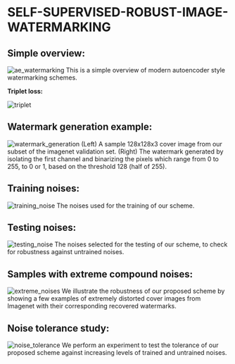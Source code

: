 # SELF-SUPERVISED-ROBUST-IMAGE-WATERMARKING

**Simple overview:**
---
![ae_watermarking](https://user-images.githubusercontent.com/44358874/218557441-584e464a-94fe-4cd0-bc4f-46789cb10152.png)
This is a simple overview of modern autoencoder style watermarking schemes.

**Triplet loss:**

![triplet](https://user-images.githubusercontent.com/44358874/218556589-7aed4be5-b82b-4d96-a9f7-bf0b8ac7e2eb.png)


**Watermark generation example:**
---
![watermark_generation](https://user-images.githubusercontent.com/44358874/218556635-882cd8b2-7461-4dc0-b494-ec4ee3d0ba36.png)
(Left) A sample 128x128x3 cover image from our subset of the imagenet validation set.
(Right) The watermark generated by isolating the first channel and binarizing the pixels which range from 0 to 255, to 0 or 1, based on the threshold 128 (half of 255).



**Training noises:**
---
![training_noise](https://user-images.githubusercontent.com/44358874/218556477-2f40b883-203f-484d-8eda-67cc0ecdfbea.jpg)
The noises used for the training of our scheme.

**Testing noises:**
---
![testing_noise](https://user-images.githubusercontent.com/44358874/218556552-2b62555d-2ec8-44b8-a80f-52950190d64e.jpg)
The noises selected for the testing of our scheme, to check for robustness against untrained noises.

**Samples with extreme compound noises:**
---
![extreme_noises](https://user-images.githubusercontent.com/44358874/218558755-7e3a8c72-ae88-4789-b6b9-f58edefb7b0e.png)
We illustrate the robustness of our proposed scheme by showing a few examples of extremely distorted cover images from Imagenet with their corresponding recovered watermarks.

**Noise tolerance study:**
---
![noise_tolerance](https://user-images.githubusercontent.com/44358874/220196575-59a4d1bd-80ff-4264-a0d7-baae6c5836e3.jpg)
We perform an experiment to test the tolerance of our proposed scheme against increasing levels of trained and untrained noises.

